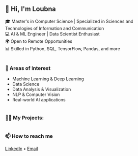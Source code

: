 ## 👋 Hi, I'm Loubna

🎓 Master's in Computer Science | Specialized in Sciences and Technologies of Information and Communication  
💻 AI & ML Engineer | Data Scientist Enthusiast  
🌍 Open to Remote Opportunities  
📊 Skilled in Python, SQL, TensorFlow, Pandas, and more
#
### 🧠 Areas of Interest
- Machine Learning & Deep Learning
- Data Science
- Data Analysis & Visualization
- NLP & Computer Vision
- Real-world AI applications
#
### 👨‍💻 My Projects: 


#
### 📫 How to reach me
[LinkedIn](https://www.linkedin.com/in/loubna-merchi) • [Email](mailto:loubnamerchi0525@gmail.com)




